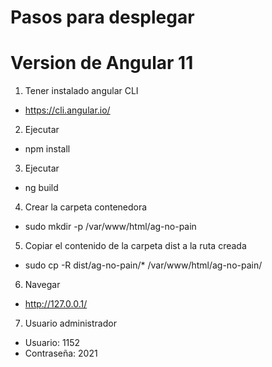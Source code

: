 # Pasos para desplegar

# Version de Angular 11

1. Tener instalado angular CLI
- https://cli.angular.io/

2. Ejecutar 
- npm install

3. Ejecutar 
- ng build

4. Crear la carpeta contenedora
- sudo mkdir -p /var/www/html/ag-no-pain

5. Copiar el contenido de la carpeta dist a la ruta creada
- sudo cp -R dist/ag-no-pain/* /var/www/html/ag-no-pain/

6. Navegar 
- http://127.0.0.1/

7. Usuario administrador
- Usuario: 1152
- Contraseña: 2021